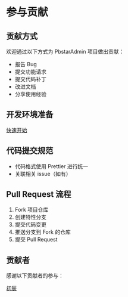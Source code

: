 # 参与贡献

## 贡献方式

欢迎通过以下方式为 PbstarAdmin 项目做出贡献：

- 报告 Bug
- 提交功能请求
- 提交代码补丁
- 改进文档
- 分享使用经验

## 开发环境准备

[快速开始](/docs/start)

## 代码提交规范

- 代码格式使用 Prettier 进行统一
- 关联相关 issue（如有）

## Pull Request 流程

1. Fork 项目仓库
2. 创建特性分支
3. 提交代码变更
4. 推送分支到 Fork 的仓库
5. 提交 Pull Request

## 贡献者

感谢以下贡献者的参与：

[初辰](https://github.com/pbstar)
